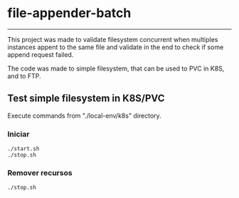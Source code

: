 # file-appender-batch

---------------------

This project was made to validate filesystem concurrent when multiples instances appent to the same file and validate in the end to check if some
append request failed.

The code was made to simple filesystem, that can be used to PVC in K8S, and to FTP.

## Test simple filesystem in K8S/PVC

Execute commands from "./local-env/k8s" directory.

### Iniciar

```shell
./start.sh
./stop.sh
```

### Remover recursos

```shell
./stop.sh
```

